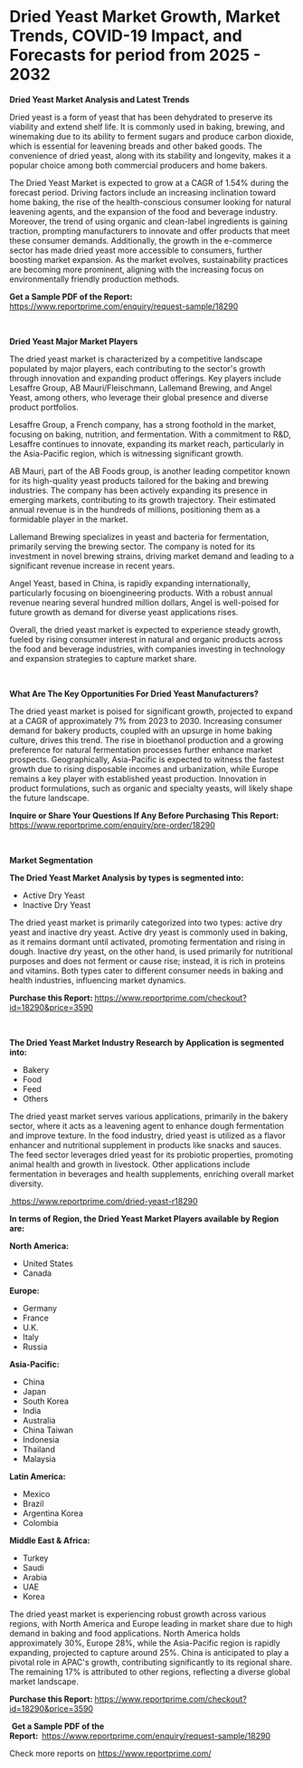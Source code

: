 <p><h1>Dried Yeast Market Growth, Market Trends, COVID-19 Impact, and Forecasts for period from 2025 - 2032</h1></p><p><strong>Dried Yeast Market Analysis and Latest Trends</strong></p>
<p><p>Dried yeast is a form of yeast that has been dehydrated to preserve its viability and extend shelf life. It is commonly used in baking, brewing, and winemaking due to its ability to ferment sugars and produce carbon dioxide, which is essential for leavening breads and other baked goods. The convenience of dried yeast, along with its stability and longevity, makes it a popular choice among both commercial producers and home bakers.</p><p>The Dried Yeast Market is expected to grow at a CAGR of 1.54% during the forecast period. Driving factors include an increasing inclination toward home baking, the rise of the health-conscious consumer looking for natural leavening agents, and the expansion of the food and beverage industry. Moreover, the trend of using organic and clean-label ingredients is gaining traction, prompting manufacturers to innovate and offer products that meet these consumer demands. Additionally, the growth in the e-commerce sector has made dried yeast more accessible to consumers, further boosting market expansion. As the market evolves, sustainability practices are becoming more prominent, aligning with the increasing focus on environmentally friendly production methods.</p></p>
<p><strong>Get a Sample PDF of the Report:&nbsp;</strong> <a href="https://www.reportprime.com/enquiry/request-sample/18290?utm_campaign=3020&utm_medium=2&utm_source=Github&utm_content=ia&utm_term=19032025&utm_id=dried-yeast">https://www.reportprime.com/enquiry/request-sample/18290</a></p>
<p>&nbsp;</p>
<p><strong>Dried Yeast Major Market Players</strong></p>
<p><p>The dried yeast market is characterized by a competitive landscape populated by major players, each contributing to the sector's growth through innovation and expanding product offerings. Key players include Lesaffre Group, AB Mauri/Fleischmann, Lallemand Brewing, and Angel Yeast, among others, who leverage their global presence and diverse product portfolios.</p><p>Lesaffre Group, a French company, has a strong foothold in the market, focusing on baking, nutrition, and fermentation. With a commitment to R&D, Lesaffre continues to innovate, expanding its market reach, particularly in the Asia-Pacific region, which is witnessing significant growth.</p><p>AB Mauri, part of the AB Foods group, is another leading competitor known for its high-quality yeast products tailored for the baking and brewing industries. The company has been actively expanding its presence in emerging markets, contributing to its growth trajectory. Their estimated annual revenue is in the hundreds of millions, positioning them as a formidable player in the market.</p><p>Lallemand Brewing specializes in yeast and bacteria for fermentation, primarily serving the brewing sector. The company is noted for its investment in novel brewing strains, driving market demand and leading to a significant revenue increase in recent years.</p><p>Angel Yeast, based in China, is rapidly expanding internationally, particularly focusing on bioengineering products. With a robust annual revenue nearing several hundred million dollars, Angel is well-poised for future growth as demand for diverse yeast applications rises.</p><p>Overall, the dried yeast market is expected to experience steady growth, fueled by rising consumer interest in natural and organic products across the food and beverage industries, with companies investing in technology and expansion strategies to capture market share.</p></p>
<p>&nbsp;</p>
<p><strong>What Are The Key Opportunities For Dried Yeast Manufacturers?</strong></p>
<p><p>The dried yeast market is poised for significant growth, projected to expand at a CAGR of approximately 7% from 2023 to 2030. Increasing consumer demand for bakery products, coupled with an upsurge in home baking culture, drives this trend. The rise in bioethanol production and a growing preference for natural fermentation processes further enhance market prospects. Geographically, Asia-Pacific is expected to witness the fastest growth due to rising disposable incomes and urbanization, while Europe remains a key player with established yeast production. Innovation in product formulations, such as organic and specialty yeasts, will likely shape the future landscape.</p></p>
<p><strong>Inquire or Share Your Questions If Any Before Purchasing This Report:</strong> <a href="https://www.reportprime.com/enquiry/pre-order/18290?utm_campaign=3020&utm_medium=2&utm_source=Github&utm_content=ia&utm_term=19032025&utm_id=dried-yeast">https://www.reportprime.com/enquiry/pre-order/18290</a></p>
<p>&nbsp;</p>
<p><strong>Market Segmentation</strong></p>
<p><strong>The Dried Yeast Market Analysis by types is segmented into:</strong></p>
<p><ul><li>Active Dry Yeast</li><li>Inactive Dry Yeast</li></ul></p>
<p><p>The dried yeast market is primarily categorized into two types: active dry yeast and inactive dry yeast. Active dry yeast is commonly used in baking, as it remains dormant until activated, promoting fermentation and rising in dough. Inactive dry yeast, on the other hand, is used primarily for nutritional purposes and does not ferment or cause rise; instead, it is rich in proteins and vitamins. Both types cater to different consumer needs in baking and health industries, influencing market dynamics.</p></p>
<p><strong>Purchase this Report:&nbsp;</strong><a href="https://www.reportprime.com/checkout?id=18290&price=3590&utm_campaign=3020&utm_medium=2&utm_source=Github&utm_content=ia&utm_term=19032025&utm_id=dried-yeast">https://www.reportprime.com/checkout?id=18290&price=3590</a></p>
<p>&nbsp;</p>
<p><strong>The Dried Yeast Market Industry Research by Application is segmented into:</strong></p>
<p><ul><li>Bakery</li><li>Food</li><li>Feed</li><li>Others</li></ul></p>
<p><p>The dried yeast market serves various applications, primarily in the bakery sector, where it acts as a leavening agent to enhance dough fermentation and improve texture. In the food industry, dried yeast is utilized as a flavor enhancer and nutritional supplement in products like snacks and sauces. The feed sector leverages dried yeast for its probiotic properties, promoting animal health and growth in livestock. Other applications include fermentation in beverages and health supplements, enriching overall market diversity.</p></p>
<p><a href="https://www.reportprime.com/dried-yeast-r18290?utm_campaign=3020&utm_medium=2&utm_source=Github&utm_content=ia&utm_term=19032025&utm_id=dried-yeast">&nbsp;https://www.reportprime.com/dried-yeast-r18290</a></p>
<p><strong>In terms of Region, the Dried Yeast Market Players available by Region are:</strong></p>
<p>
    <p> <strong> North America: </strong>
        <ul>
            <li>United States</li>
            <li>Canada</li>
        </ul>
        </p> 
    <p> <strong> Europe: </strong>
        <ul>
            <li>Germany</li>
            <li>France</li>
            <li>U.K.</li>
            <li>Italy</li>
            <li>Russia</li>
        </ul>
        </p> 
    <p> <strong> Asia-Pacific: </strong>
        <ul>
            <li>China</li>
            <li>Japan</li>
            <li>South Korea</li>
            <li>India</li>
            <li>Australia</li>
            <li>China Taiwan</li>
            <li>Indonesia</li>
            <li>Thailand</li>
            <li>Malaysia</li>
        </ul>
        </p> 
    <p> <strong> Latin America: </strong>
        <ul>
            <li>Mexico</li>
            <li>Brazil</li>
            <li>Argentina Korea</li>
            <li>Colombia</li>
        </ul>
        </p> 
    <p> <strong> Middle East & Africa: </strong>
        <ul>
            <li>Turkey</li>
            <li>Saudi</li>
            <li>Arabia</li>
            <li>UAE</li>
            <li>Korea</li>
        </ul>
    </p>
    </p>
<p><p>The dried yeast market is experiencing robust growth across various regions, with North America and Europe leading in market share due to high demand in baking and food applications. North America holds approximately 30%, Europe 28%, while the Asia-Pacific region is rapidly expanding, projected to capture around 25%. China is anticipated to play a pivotal role in APAC's growth, contributing significantly to its regional share. The remaining 17% is attributed to other regions, reflecting a diverse global market landscape.</p></p>
<p><strong>Purchase this Report: </strong><a href="https://www.reportprime.com/checkout?id=18290&price=3590&utm_campaign=3020&utm_medium=2&utm_source=Github&utm_content=ia&utm_term=19032025&utm_id=dried-yeast">https://www.reportprime.com/checkout?id=18290&price=3590</a></p>
<p>&nbsp;<strong>Get a Sample PDF of the Report:&nbsp;&nbsp;</strong><a href="https://www.reportprime.com/enquiry/request-sample/18290?utm_campaign=3020&utm_medium=2&utm_source=Github&utm_content=ia&utm_term=19032025&utm_id=dried-yeast">https://www.reportprime.com/enquiry/request-sample/18290</a></p>
<p><strong></strong></p>
<p>Check more reports on <a href="https://www.reportprime.com/?utm_campaign=3020&utm_medium=2&utm_source=Github&utm_content=ia&utm_term=19032025&utm_id=dried-yeast">https://www.reportprime.com/</a></p>